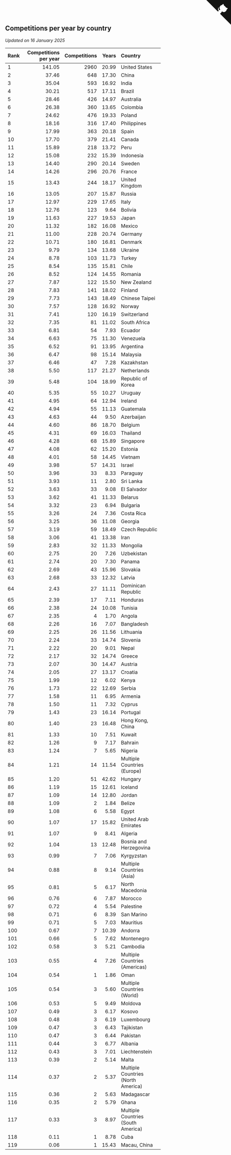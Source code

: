 ## Competitions per year by country

*Updated on 16 January 2025*

| Rank | Competitions per year | Competitions | Years | Country |
| :--- | ---: | ---: | ---: | :--- |
| 1 | 141.05 | 2960 | 20.99 | United States |
| 2 | 37.46 | 648 | 17.30 | China |
| 3 | 35.04 | 593 | 16.92 | India |
| 4 | 30.21 | 517 | 17.11 | Brazil |
| 5 | 28.46 | 426 | 14.97 | Australia |
| 6 | 26.38 | 360 | 13.65 | Colombia |
| 7 | 24.62 | 476 | 19.33 | Poland |
| 8 | 18.16 | 316 | 17.40 | Philippines |
| 9 | 17.99 | 363 | 20.18 | Spain |
| 10 | 17.70 | 379 | 21.41 | Canada |
| 11 | 15.89 | 218 | 13.72 | Peru |
| 12 | 15.08 | 232 | 15.39 | Indonesia |
| 13 | 14.40 | 290 | 20.14 | Sweden |
| 14 | 14.26 | 296 | 20.76 | France |
| 15 | 13.43 | 244 | 18.17 | United Kingdom |
| 16 | 13.05 | 207 | 15.87 | Russia |
| 17 | 12.97 | 229 | 17.65 | Italy |
| 18 | 12.76 | 123 | 9.64 | Bolivia |
| 19 | 11.63 | 227 | 19.53 | Japan |
| 20 | 11.32 | 182 | 16.08 | Mexico |
| 21 | 11.00 | 228 | 20.74 | Germany |
| 22 | 10.71 | 180 | 16.81 | Denmark |
| 23 | 9.79 | 134 | 13.68 | Ukraine |
| 24 | 8.78 | 103 | 11.73 | Turkey |
| 25 | 8.54 | 135 | 15.81 | Chile |
| 26 | 8.52 | 124 | 14.55 | Romania |
| 27 | 7.87 | 122 | 15.50 | New Zealand |
| 28 | 7.83 | 141 | 18.02 | Finland |
| 29 | 7.73 | 143 | 18.49 | Chinese Taipei |
| 30 | 7.57 | 128 | 16.92 | Norway |
| 31 | 7.41 | 120 | 16.19 | Switzerland |
| 32 | 7.35 | 81 | 11.02 | South Africa |
| 33 | 6.81 | 54 | 7.93 | Ecuador |
| 34 | 6.63 | 75 | 11.30 | Venezuela |
| 35 | 6.52 | 91 | 13.95 | Argentina |
| 36 | 6.47 | 98 | 15.14 | Malaysia |
| 37 | 6.46 | 47 | 7.28 | Kazakhstan |
| 38 | 5.50 | 117 | 21.27 | Netherlands |
| 39 | 5.48 | 104 | 18.99 | Republic of Korea |
| 40 | 5.35 | 55 | 10.27 | Uruguay |
| 41 | 4.95 | 64 | 12.94 | Ireland |
| 42 | 4.94 | 55 | 11.13 | Guatemala |
| 43 | 4.63 | 44 | 9.50 | Azerbaijan |
| 44 | 4.60 | 86 | 18.70 | Belgium |
| 45 | 4.31 | 69 | 16.03 | Thailand |
| 46 | 4.28 | 68 | 15.89 | Singapore |
| 47 | 4.08 | 62 | 15.20 | Estonia |
| 48 | 4.01 | 58 | 14.45 | Vietnam |
| 49 | 3.98 | 57 | 14.31 | Israel |
| 50 | 3.96 | 33 | 8.33 | Paraguay |
| 51 | 3.93 | 11 | 2.80 | Sri Lanka |
| 52 | 3.63 | 33 | 9.08 | El Salvador |
| 53 | 3.62 | 41 | 11.33 | Belarus |
| 54 | 3.32 | 23 | 6.94 | Bulgaria |
| 55 | 3.26 | 24 | 7.36 | Costa Rica |
| 56 | 3.25 | 36 | 11.08 | Georgia |
| 57 | 3.19 | 59 | 18.49 | Czech Republic |
| 58 | 3.06 | 41 | 13.38 | Iran |
| 59 | 2.83 | 32 | 11.33 | Mongolia |
| 60 | 2.75 | 20 | 7.26 | Uzbekistan |
| 61 | 2.74 | 20 | 7.30 | Panama |
| 62 | 2.69 | 43 | 15.96 | Slovakia |
| 63 | 2.68 | 33 | 12.32 | Latvia |
| 64 | 2.43 | 27 | 11.11 | Dominican Republic |
| 65 | 2.39 | 17 | 7.11 | Honduras |
| 66 | 2.38 | 24 | 10.08 | Tunisia |
| 67 | 2.35 | 4 | 1.70 | Angola |
| 68 | 2.26 | 16 | 7.07 | Bangladesh |
| 69 | 2.25 | 26 | 11.56 | Lithuania |
| 70 | 2.24 | 33 | 14.74 | Slovenia |
| 71 | 2.22 | 20 | 9.01 | Nepal |
| 72 | 2.17 | 32 | 14.74 | Greece |
| 73 | 2.07 | 30 | 14.47 | Austria |
| 74 | 2.05 | 27 | 13.17 | Croatia |
| 75 | 1.99 | 12 | 6.02 | Kenya |
| 76 | 1.73 | 22 | 12.69 | Serbia |
| 77 | 1.58 | 11 | 6.95 | Armenia |
| 78 | 1.50 | 11 | 7.32 | Cyprus |
| 79 | 1.43 | 23 | 16.14 | Portugal |
| 80 | 1.40 | 23 | 16.48 | Hong Kong, China |
| 81 | 1.33 | 10 | 7.51 | Kuwait |
| 82 | 1.26 | 9 | 7.17 | Bahrain |
| 83 | 1.24 | 7 | 5.65 | Nigeria |
| 84 | 1.21 | 14 | 11.54 | Multiple Countries (Europe) |
| 85 | 1.20 | 51 | 42.62 | Hungary |
| 86 | 1.19 | 15 | 12.61 | Iceland |
| 87 | 1.09 | 14 | 12.80 | Jordan |
| 88 | 1.09 | 2 | 1.84 | Belize |
| 89 | 1.08 | 6 | 5.58 | Egypt |
| 90 | 1.07 | 17 | 15.82 | United Arab Emirates |
| 91 | 1.07 | 9 | 8.41 | Algeria |
| 92 | 1.04 | 13 | 12.48 | Bosnia and Herzegovina |
| 93 | 0.99 | 7 | 7.06 | Kyrgyzstan |
| 94 | 0.88 | 8 | 9.14 | Multiple Countries (Asia) |
| 95 | 0.81 | 5 | 6.17 | North Macedonia |
| 96 | 0.76 | 6 | 7.87 | Morocco |
| 97 | 0.72 | 4 | 5.54 | Palestine |
| 98 | 0.71 | 6 | 8.39 | San Marino |
| 99 | 0.71 | 5 | 7.03 | Mauritius |
| 100 | 0.67 | 7 | 10.39 | Andorra |
| 101 | 0.66 | 5 | 7.62 | Montenegro |
| 102 | 0.58 | 3 | 5.21 | Cambodia |
| 103 | 0.55 | 4 | 7.26 | Multiple Countries (Americas) |
| 104 | 0.54 | 1 | 1.86 | Oman |
| 105 | 0.54 | 3 | 5.60 | Multiple Countries (World) |
| 106 | 0.53 | 5 | 9.49 | Moldova |
| 107 | 0.49 | 3 | 6.17 | Kosovo |
| 108 | 0.48 | 3 | 6.19 | Luxembourg |
| 109 | 0.47 | 3 | 6.43 | Tajikistan |
| 110 | 0.47 | 3 | 6.44 | Pakistan |
| 111 | 0.44 | 3 | 6.77 | Albania |
| 112 | 0.43 | 3 | 7.01 | Liechtenstein |
| 113 | 0.39 | 2 | 5.14 | Malta |
| 114 | 0.37 | 2 | 5.37 | Multiple Countries (North America) |
| 115 | 0.36 | 2 | 5.63 | Madagascar |
| 116 | 0.35 | 2 | 5.79 | Ghana |
| 117 | 0.33 | 3 | 8.97 | Multiple Countries (South America) |
| 118 | 0.11 | 1 | 8.78 | Cuba |
| 119 | 0.06 | 1 | 15.43 | Macau, China |


<a href="https://github.com/JustinTimeCuber/wca_statistics" class="github-corner" aria-label="View source on Github"><svg width="80" height="80" viewBox="0 0 250 250" style="fill:#151513; color:#fff; position: absolute; top: 0; border: 0; right: 0;" aria-hidden="true"><path d="M0,0 L115,115 L130,115 L142,142 L250,250 L250,0 Z"></path><path d="M128.3,109.0 C113.8,99.7 119.0,89.6 119.0,89.6 C122.0,82.7 120.5,78.6 120.5,78.6 C119.2,72.0 123.4,76.3 123.4,76.3 C127.3,80.9 125.5,87.3 125.5,87.3 C122.9,97.6 130.6,101.9 134.4,103.2" fill="currentColor" style="transform-origin: 130px 106px;" class="octo-arm"></path><path d="M115.0,115.0 C114.9,115.1 118.7,116.5 119.8,115.4 L133.7,101.6 C136.9,99.2 139.9,98.4 142.2,98.6 C133.8,88.0 127.5,74.4 143.8,58.0 C148.5,53.4 154.0,51.2 159.7,51.0 C160.3,49.4 163.2,43.6 171.4,40.1 C171.4,40.1 176.1,42.5 178.8,56.2 C183.1,58.6 187.2,61.8 190.9,65.4 C194.5,69.0 197.7,73.2 200.1,77.6 C213.8,80.2 216.3,84.9 216.3,84.9 C212.7,93.1 206.9,96.0 205.4,96.6 C205.1,102.4 203.0,107.8 198.3,112.5 C181.9,128.9 168.3,122.5 157.7,114.1 C157.9,116.9 156.7,120.9 152.7,124.9 L141.0,136.5 C139.8,137.7 141.6,141.9 141.8,141.8 Z" fill="currentColor" class="octo-body"></path></svg></a><style>.github-corner:hover .octo-arm{animation:octocat-wave 560ms ease-in-out}@keyframes octocat-wave{0%,100%{transform:rotate(0)}20%,60%{transform:rotate(-25deg)}40%,80%{transform:rotate(10deg)}}@media (max-width:500px){.github-corner:hover .octo-arm{animation:none}.github-corner .octo-arm{animation:octocat-wave 560ms ease-in-out}}</style>
